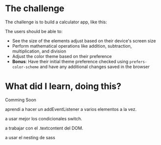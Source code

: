 # The challenge

The challenge is to build a calculator app, like this:

The users should be able to:

- See the size of the elements adjust based on their device's screen size
- Perform mathematical operations like addition, subtraction, multiplication, and division
- Adjust the color theme based on their preference
- **Bonus**: Have their initial theme preference checked using `prefers-color-scheme` and have any additional changes saved in the browser

# What did I learn, doing this?

Comming Soon

aprendi a hacer un addEventListener a varios elementos a la vez.

a usar mejor los condicionales switch.

a trabajar con el .textcontent del DOM.

a usar el nesting de sass
